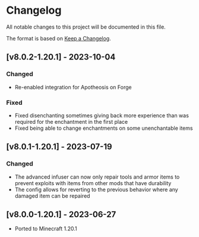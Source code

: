 # Changelog
All notable changes to this project will be documented in this file.

The format is based on [Keep a Changelog].

## [v8.0.2-1.20.1] - 2023-10-04
### Changed
- Re-enabled integration for Apotheosis on Forge
### Fixed
- Fixed disenchanting sometimes giving back more experience than was required for the enchantment in the first place
- Fixed being able to change enchantments on some unenchantable items

## [v8.0.1-1.20.1] - 2023-07-19
### Changed
- The advanced infuser can now only repair tools and armor items to prevent exploits with items from other mods that have durability
- The config allows for reverting to the previous behavior where any damaged item can be repaired

## [v8.0.0-1.20.1] - 2023-06-27
- Ported to Minecraft 1.20.1

[Keep a Changelog]: https://keepachangelog.com/en/1.0.0/
